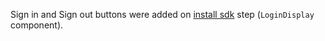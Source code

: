 Sign in and Sign out buttons were added on [install sdk](/docs/guides/sign-into-spa/blazor/install-sdk) step (`LoginDisplay` component).